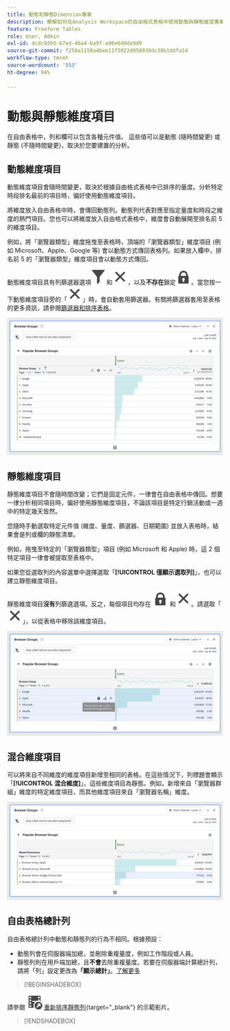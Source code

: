 ```yaml
---
title: 動態和靜態Dimension專案
description: 瞭解如何在Analysis Workspace的自由格式表格中使用動態與靜態維度專案。
feature: Freeform Tables
role: User, Admin
exl-id: 4cdc93b5-67ed-46a4-ba9f-a96e640da9d9
source-git-commit: f258a1150a4bee11f5922d058930dc38b1ddfa14
workflow-type: tm+mt
source-wordcount: '553'
ht-degree: 94%

---
```


# 動態與靜態維度項目

在自由表格中，列和欄可以包含各種元件值。 這些值可以是動態 (隨時間變更) 或靜態 (不隨時間變更)，取決於您要建置的分析。

## 動態維度項目

動態維度項目會隨時間變更，取決於根據自由格式表格中已排序的量度。分析特定時段排名最前的項目時，偏好使用動態維度項目。

將維度放入自由表格中時，會傳回動態列。動態列代表對應至指定量度和時段之維度的熱門項目。您也可以將維度放入自由格式表格中，維度會自動展開至排名前 5 的維度項目。

例如，將「瀏覽器類型」維度拖曳至表格時，頂端的「瀏覽器類型」維度項目 (例如 Microsoft、Apple、Google 等) 會以動態方式傳回表格列。如果放入欄中，排名前 5 的「瀏覽器類型」維度項目會以動態方式傳回。

動態維度項目具有列篩選器選項![篩選器](/help/assets/icons/Filter.svg)和![關閉](/help/assets/icons/Close.svg)，以及&#x200B;**不存在**&#x200B;鎖定![LockClosed](/help/assets/icons/LockClosed.svg)。<!--do they have the lock icon? -->當您按一下動態維度項目旁的「![關閉](/help/assets/icons/Close.svg)」時，會自動套用篩選器。有關將篩選器套用至表格的更多資訊，請參閱[篩選器和排序表格](/help/analyze/analysis-workspace/visualizations/freeform-table/filter-and-sort.md)。


![醒目提示篩選器圖示的自由格式表格。](assets/dynamic-items.png)

## 靜態維度項目

靜態維度項目不會隨時間改變；它們是固定元件，一律會在自由表格中傳回。想要一律分析相同項目時，偏好使用靜態維度項目，不論該項目是特定行銷活動或一週中的特定幾天皆然。

您隨時手動選取特定元件值 (維度、量度、篩選器、日期範圍) 並放入表格時，結果會是列或欄的靜態清單。

例如，拖曳至特定的「瀏覽器類型」項目 (例如 Microsoft 和 Apple) 時，這 2 個特定項目一律會被提取至表格中。

如果您從選取列的內容選單中選擇選取「**[!UICONTROL 僅顯示選取列]**」，也可以建立靜態維度項目。

靜態維度項目&#x200B;**沒有**&#x200B;列篩選選項。反之，每個項目均存在 ![LockClosed](/help/assets/icons/LockClosed.svg) 和![關閉](/help/assets/icons/Close.svg)。請選取「![關閉](/help/assets/icons/Close.svg)」，以從表格中移除該維度項目。

![顯示瀏覽器類型和附鎖定圖示的 Microsoft 列的自由格式表格請注意：此維度項目為靜態，不會隨時間而變更。](assets/static-items.png)

## 混合維度項目

可以將來自不同維度的維度項目新增至相同的表格。在這些情況下，列標題會顯示「**[!UICONTROL 混合維度]**」。這些維度項目為靜態。例如，新增來自「瀏覽器群組」維度的特定維度項目，而其他維度項目來自「瀏覽器名稱」維度。

![醒目提示「混合維度」欄的自由格式表格。](assets/mixed-dimensions.png)

## 自由表格總計列

自由表格總計列中動態和靜態列的行為不相同。根據預設：

* 動態列會在伺服器端加總，並刪除重複量度，例如工作階段或人員。
* 靜態列則在用戶端加總，且&#x200B;**不會**&#x200B;去除重複量度。若要在伺服器端計算總計列，請將「列」設定更改為&#x200B;**「顯示總計」**。[了解更多](/help/analyze/analysis-workspace/visualizations/freeform-table/workspace-totals.md)


>[!BEGINSHADEBOX]

請參閱 ![VideoCheckedOut](/help/assets/icons/VideoCheckedOut.svg) [重新排序靜態列](https://video.tv.adobe.com/v/31319?quality=12&learn=on){target="_blank"} 的示範影片。

>[!ENDSHADEBOX]


